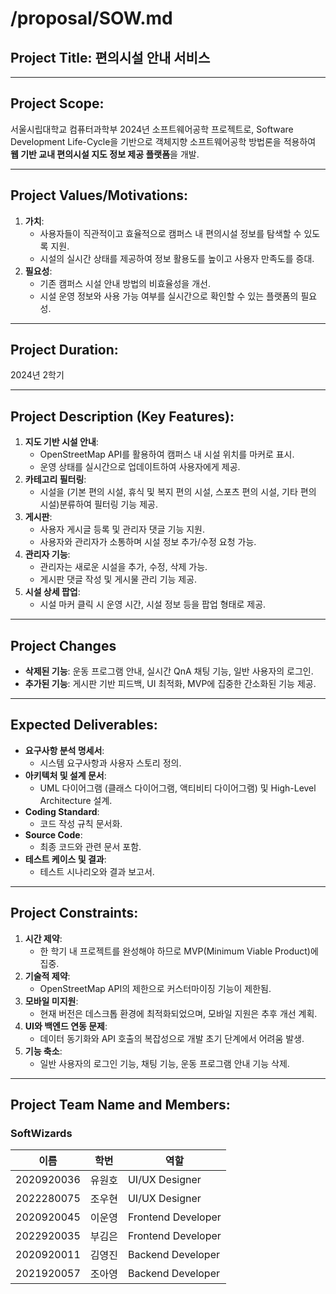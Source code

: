 # /proposal/SOW.md

## Project Title: 편의시설 안내 서비스

---

## Project Scope:
서울시립대학교 컴퓨터과학부 2024년 소프트웨어공학 프로젝트로, Software Development Life-Cycle을 기반으로 객체지향 소프트웨어공학 방법론을 적용하여 **웹 기반 교내 편의시설 지도 정보 제공 플랫폼**을 개발.

---

## Project Values/Motivations:
1. **가치**:
    - 사용자들이 직관적이고 효율적으로 캠퍼스 내 편의시설 정보를 탐색할 수 있도록 지원.
    - 시설의 실시간 상태를 제공하여 정보 활용도를 높이고 사용자 만족도를 증대.
2. **필요성**:
    - 기존 캠퍼스 시설 안내 방법의 비효율성을 개선.
    - 시설 운영 정보와 사용 가능 여부를 실시간으로 확인할 수 있는 플랫폼의 필요성.

---

## Project Duration:
2024년 2학기

---

## Project Description (Key Features):
1. **지도 기반 시설 안내**:
   - OpenStreetMap API를 활용하여 캠퍼스 내 시설 위치를 마커로 표시.
   - 운영 상태를 실시간으로 업데이트하여 사용자에게 제공.
2. **카테고리 필터링**:
   - 시설을 (기본 편의 시설, 휴식 및 복지 편의 시설, 스포츠 편의 시설, 기타 편의 시설)분류하여 필터링 기능 제공.
3. **게시판**:
   - 사용자 게시글 등록 및 관리자 댓글 기능 지원.
   - 사용자와 관리자가 소통하며 시설 정보 추가/수정 요청 가능.
4. **관리자 기능**:
   - 관리자는 새로운 시설을 추가, 수정, 삭제 가능.
   - 게시판 댓글 작성 및 게시물 관리 기능 제공.
5. **시설 상세 팝업**:
   - 시설 마커 클릭 시 운영 시간, 시설 정보 등을 팝업 형태로 제공.

---

## Project Changes
- **삭제된 기능**: 운동 프로그램 안내, 실시간 QnA 채팅 기능, 일반 사용자의 로그인.
- **추가된 기능**: 게시판 기반 피드백, UI 최적화, MVP에 집중한 간소화된 기능 제공.

---

## Expected Deliverables:
- **요구사항 분석 명세서**:
  - 시스템 요구사항과 사용자 스토리 정의.
- **아키텍처 및 설계 문서**:
  - UML 다이어그램 (클래스 다이어그램, 액티비티 다이어그램) 및 High-Level Architecture 설계.
- **Coding Standard**:
  - 코드 작성 규칙 문서화.
- **Source Code**:
  - 최종 코드와 관련 문서 포함.
- **테스트 케이스 및 결과**:
  - 테스트 시나리오와 결과 보고서.

---

## Project Constraints:
1. **시간 제약**:
   - 한 학기 내 프로젝트를 완성해야 하므로 MVP(Minimum Viable Product)에 집중.
2. **기술적 제약**:
   - OpenStreetMap API의 제한으로 커스터마이징 기능이 제한됨.
3. **모바일 미지원**:
   - 현재 버전은 데스크톱 환경에 최적화되었으며, 모바일 지원은 추후 개선 계획.
4. **UI와 백엔드 연동 문제**:
   - 데이터 동기화와 API 호출의 복잡성으로 개발 초기 단계에서 어려움 발생.
5. **기능 축소**:
    - 일반 사용자의 로그인 기능, 채팅 기능, 운동 프로그램 안내 기능 삭제.

---

## Project Team Name and Members:

### **SoftWizards**

| 이름 | 학번 | 역할 |
| --- | --- | --- |
| 2020920036 | 유원호 | UI/UX Designer |
| 2022280075 | 조우현 | UI/UX Designer |
| 2020920045 | 이운영 | Frontend Developer |
| 2022920035 | 부김은 | Frontend Developer |
| 2020920011 | 김영진 | Backend Developer |
| 2021920057 | 조아영 | Backend Developer |


